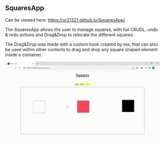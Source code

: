 <h2>SquaresApp</h2>

Can be viewed here:
https://or21321.github.io/SquaresApp/ 

The SquaresApp allows the user to manage squares, with full CRUDL, undo & redo actions and Drag&Drop to relocate the different squares.

The Drag&Drop was made with a custom hook created by me, that can also be used within other contexts to drag and drop any square shaped element inside a container.

![](https://github.com/or21321/SquaresApp/blob/main/Squares.gif)
